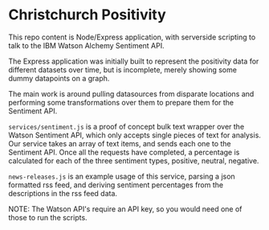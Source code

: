 # Christchurch Positivity
This repo content is Node/Express application, with serverside scripting to talk to the IBM Watson Alchemy Sentiment API.

The Express application was initially built to represent the positivity data for different datasets over time, but is incomplete, merely showing some dummy datapoints on a graph.

The main work is around pulling datasources from disparate locations and performing some transformations over them to prepare them for the Sentiment API.

`services/sentiment.js` is a proof of concept bulk text wrapper over the Watson Sentiment API, which only accepts single pieces of text for analysis.
Our service takes an array of text items, and sends each one to the Sentiment API. Once all the requests have completed, a percentage is calculated for each of the three sentiment types, positive, neutral, negative.

`news-releases.js` is an example usage of this service, parsing a json formatted rss feed, and deriving sentiment percentages from the descriptions in the rss feed data.

NOTE: The Watson API's require an API key, so you would need one of those to run the scripts.